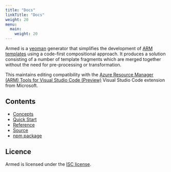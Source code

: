 ```yaml
---
title: "Docs"
linkTitle: "Docs"
weight: 20
menu:
  main:
    weight: 20
---
```


Armed is a [yeoman](https://yeoman.io/) generator that simplifies the development of [ARM templates](https://docs.microsoft.com/en-us/azure/azure-resource-manager/templates/overview) using a code-first compositional approach. It produces a solution consisting of a number of  template fragments which are merged together without the need for pre-processing or transformation.

This maintains editing compatibility with the [Azure Resource Manager (ARM) Tools for Visual Studio Code (Preview)](https://marketplace.visualstudio.com/items?itemName=msazurermtools.azurerm-vscode-tools) Visual Studio Code extension from Microsoft.

## Contents

- [Concepts](./concepts)
- [Quick Start](./quick-start)
- [Reference](./reference)
- [Source](https://github.com/stvnrs/generator-armed)
- [npm package](https://www.npmjs.com/package/generator-armed)

## Licence

Armed is licensed under the [ISC license](https://opensource.org/licenses/ISC).
